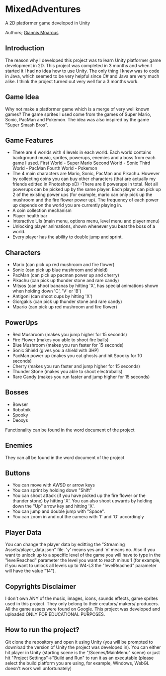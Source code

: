 # MixedAdventures
A 2D platformer game developed in Unity

Authors; [Giannis Mparous](https://github.com/giannismparous "Giannis Mparous")

## Introduction

The reason why I developed this project was to learn Unity platformer game development in 2D. This project was completed in 3 months and when I started it I had no idea how to use Unity. The only thing I knew was to code in Java, which seemed to be very helpful since C# and Java are very much alike. I think the project turned out very well for a 3 months work.

## Game Idea

Why not make a platformer game which is a merge of very well known games? The game sprites I used come from the games of Super Mario, Sonic, PacMan and Pokemon. The idea was also inspired by the game "Super Smash Bros".

## Game Features

- There are 4 worlds with 4 levels in each world. Each world contains background music, sprites, powerups, enemies and a boss from each game I used. 
First World - Super Mario
Second World - Sonic
Third World - PacMan
Fourth World - Pokemon
- The 4 main characters are Mario, Sonic, PacMan and Pikachu. However by collecting coins you can buy other characters (that are actually my friends editted in Photoshop xD)
-There are 8 powerups in total. Not all powerups can be picked up by the same player. Each player can pick up 2 of the existing power ups (for example, mario can only pick up the mushroom and the fire flower power up). The frequency of each power up depends on the world you are currently playing in.
- A coin collection mechanism
- Player health bar
- Interactive UIs (main menu, options menu, level menu and player menu)
- Unlocking player animations, shown whenever you beat the boss of a world.
- Every player has the ability to double jump and sprint.

## Characters

- Mario (can pick up red mushroom and fire flower)
- Sonic (can pick up blue mushroom and shield)
- PacMan (can pick up pacman power up and cherry)
- Pikachu (can pick up thunder stone and rare candy)
- Mitsos (can shoot bananas by hitting 'X', has special animations shown when holding down 'C', 'V' or 'B')
- Antigoni (can shoot cups by hitting 'X')
- Giorgakis (can pick up thunder stone and rare candy)
- Mpario (can pick up red mushroom and fire flower)

## PowerUps

- Red Mushroom (makes you jump higher for 15 seconds)
- Fire Flower (makes you able to shoot fire balls)
- Blue Mushroom (makes you run faster for 15 seconds)
- Sonic Shield (gives you a shield with 3HP)
- PacMan power up (makes you eat ghosts and hit Spooky for 10 seconds)
- Cherry (makes you run faster and jump higher for 15 seconds)
- Thunder Stone (makes you able to shoot electroballs)
- Rare Candy (makes you run faster and jump higher for 15 seconds)

## Bosses

- Bowser
- Robotnik
- Spooky
- Deoxys

Functionality can be found in the word document of the project

## Enemies

They can all be found in the word document of the project

## Buttons

- You can move with AWSD or arrow keys
- You can sprint by holding down "Shift"
- You can shoot attack (if you have picked up the fire flower or the thunder stone) by hitting 'X'. You can also shoot upwards by holding down the "Up" arrow key and hitting 'X'.
- You can jump and double jump with "Space".
- You can zoom in and out the camera with 'I' and 'O' accordingly

## Player Data

You can change the player data by editting the "Streaming Assets/player_data.json" file. 'y' means yes and 'n' means no. Also if you want to unlock up to a specific level of the game you will have to type in the "levelReached" parameter the level you want to reach minus 1 (for example, if you want to unlock all levels up to W4-L3 the "levelReached" parameter will have the value "14").

## Copyrights Disclaimer

I don't own ANY of the music, images, icons, sounds effects, game sprites used in this project. They only belong to their creators/ makers/ producers. All the game assets were found on Google. This project was developed and uploaded ONLY FOR EDUCATIONAL PURPOSES.

## How to run the project?

Git clone the repository and open it using Unity (you will be prompted to download the version of Unity the project was developed in). You can either hit player in Unity (starting scene is the "/Scenes/MainMenu" scene) or just hit "Project Settings"->"Build and Run" to run it as an executable (please select the build platform you are using, for example, Windows, WebGL doesn't work well unfortunately)

